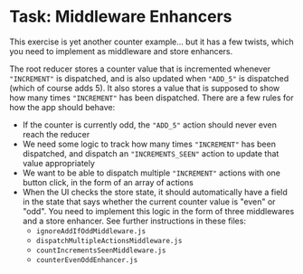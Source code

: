# Task: Middleware Enhancers

This exercise is yet another counter example... but it has a few twists, which you need to implement as
middleware and store enhancers.

The root reducer stores a counter value that is incremented whenever `"INCREMENT"` is dispatched, and is also
updated when `"ADD_5"` is dispatched (which of course adds 5).
It also stores a value that is supposed to show how many times `"INCREMENT"` has been dispatched.
There are a few rules for how the app should behave:

- If the counter is currently odd, the `"ADD_5"` action should never even reach the reducer
- We need some logic to track how many times `"INCREMENT"` has been dispatched, and dispatch an `"INCREMENTS_SEEN"`
  action to update that value appropriately
- We want to be able to dispatch multiple `"INCREMENT"` actions with one button click, in the form of an array of actions
- When the UI checks the store state, it should automatically have a field in the state that says whether the current
  counter value is "even" or "odd".
  You need to implement this logic in the form of three middlewares and a store enhancer.  See further instructions
  in these files:
  - `ignoreAddIfOddMiddleware.js`
  - `dispatchMultipleActionsMiddleware.js`
  - `countIncrementsSeenMiddleware.js`
  - `counterEvenOddEnhancer.js`
  
